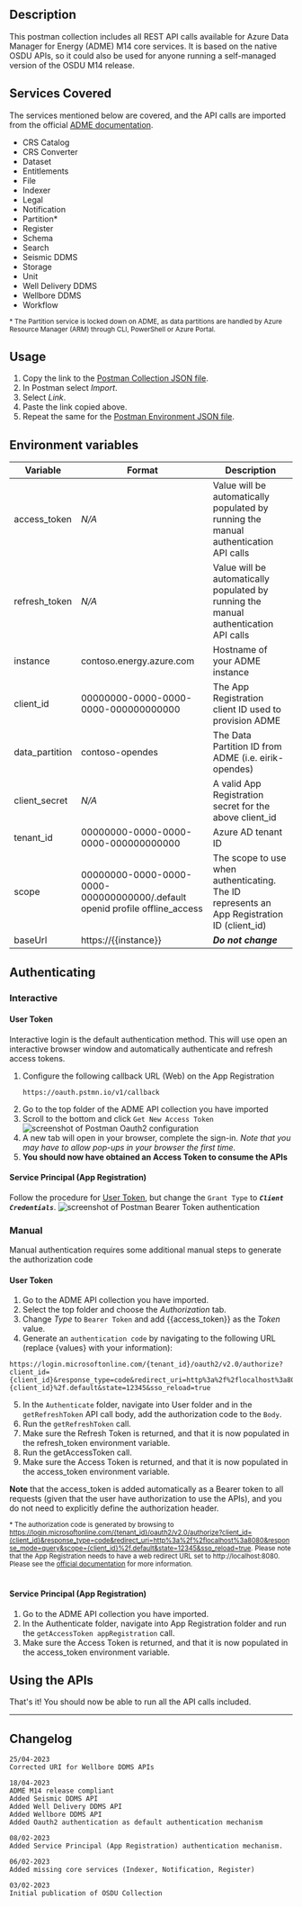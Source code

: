 ## Description

This postman collection includes all REST API calls available for Azure Data Manager for Energy (ADME) M14 core services. It is based on the native OSDU APIs, so it could also be used for anyone running a self-managed version of the OSDU M14 release.
<br />

## Services Covered
The services mentioned below are covered, and the API calls are imported from the official [ADME documentation](https://microsoft.github.io/adme-samples/).

- CRS Catalog
- CRS Converter
- Dataset
- Entitlements
- File
- Indexer
- Legal
- Notification
- Partition*
- Register
- Schema
- Search
- Seismic DDMS
- Storage
- Unit
- Well Delivery DDMS
- Wellbore DDMS
- Workflow

<sub>\* The Partition service is locked down on ADME, as data partitions are handled by Azure Resource Manager (ARM) through CLI, PowerShell or Azure Portal.</sub>

## Usage
1. Copy the link to the [Postman Collection JSON file](./json/ADME%20(M14).postman_collection.json?raw=1).
2. In Postman select *Import*.
3. Select *Link*.
4. Paste the link copied above.
5. Repeat the same for the [Postman Environment JSON file](./json/ADME.postman_environment.json?raw=1).

## Environment variables
| Variable |Format | Description |
|----------|-------|-------------|
|access_token|*N/A*|Value will be automatically populated by running the manual authentication API calls|
|refresh_token|*N/A*|Value will be automatically populated by running the manual authentication API calls|
|instance|contoso.energy.azure.com|Hostname of your ADME instance
|client_id|00000000-0000-0000-0000-000000000000|The App Registration client ID used to provision ADME|
|data_partition|contoso-opendes|The Data Partition ID from ADME (i.e. eirik-opendes)|
|client_secret|*N/A*|A valid App Registration secret for the above client_id|
|tenant_id|00000000-0000-0000-0000-000000000000|Azure AD tenant ID
|scope|00000000-0000-0000-0000-000000000000/.default openid profile offline_access|The scope to use when authenticating. The ID represents an App Registration ID (client_id)|
|baseUrl|https://{{instance}}|***Do not change***|


## Authenticating
### Interactive
#### User Token
Interactive login is the default authentication method. This will use open an interactive browser window and automatically authenticate and refresh access tokens.

1. Configure the following callback URL (Web) on the App Registration
    ```
    https://oauth.pstmn.io/v1/callback
    ```
2. Go to the top folder of the ADME API collection you have imported
3. Scroll to the bottom and click `Get New Access Token`
![screenshot of Postman Oauth2 configuration](./img/postman-oauth2.png)
4. A new tab will open in your browser, complete the sign-in. *Note that you may have to allow pop-ups in your browser the first time.*
5. **You should now have obtained an Access Token to consume the APIs**

#### Service Principal (App Registration)
Follow the procedure for [User Token](#user-token), but change the `Grant Type` to ***`Client Credentials`***.
![screenshot of Postman Bearer Token authentication](./img/postman-bearertoken.png)

### Manual
Manual authentication requires some additional manual steps to generate the authorization code 

#### User Token
1. Go to the ADME API collection you have imported.
2. Select the top folder and choose the *Authorization* tab.
3. Change *Type* to `Bearer Token` and add {{access_token}} as the *Token* value.
4. Generate an `authentication code` by navigating to the following URL (replace {values} with your information):
```
https://login.microsoftonline.com/{tenant_id}/oauth2/v2.0/authorize?client_id={client_id}&response_type=code&redirect_uri=http%3a%2f%2flocalhost%3a8080&response_mode=query&scope={client_id}%2f.default&state=12345&sso_reload=true
```
5. In the `Authenticate` folder, navigate into User folder and in the `getRefreshToken` API call body, add the authorization code to the `Body`.
6. Run the `getRefreshToken` call.
7. Make sure the Refresh Token is returned, and that it is now populated in the refresh_token environment variable.
8. Run the getAccessToken call.
9. Make sure the Access Token is returned, and that it is now populated in the access_token environment variable.


**Note** that the access_token is added automatically as a Bearer token to all requests (given that the user have authorization to use the APIs), and you do not need to explicitly define the authorization header.

<sub>\* The authorization code is generated by browsing to https://login.microsoftonline.com/{tenant_id}/oauth2/v2.0/authorize?client_id={client_id}&response_type=code&redirect_uri=http%3a%2f%2flocalhost%3a8080&response_mode=query&scope={client_id}%2f.default&state=12345&sso_reload=true. Please note that the App Registration needs to have a web redirect URL set to http://localhost:8080. Please see the [official documentation](https://learn.microsoft.com/en-us/azure/energy-data-services/how-to-generate-refresh-token#get-authorization) for more information.</sub>
<br><br>

#### Service Principal (App Registration)
1. Go to the ADME API collection you have imported.
2. In the Authenticate folder, navigate into App Registration folder and run the `getAccessToken appRegistration` call.
3. Make sure the Access Token is returned, and that it is now populated in the access_token environment variable.

## Using the APIs
That's it! You should now be able to run all the API calls included.

___

## Changelog
    25/04-2023
    Corrected URI for Wellbore DDMS APIs

    18/04-2023
    ADME M14 release compliant
    Added Seismic DDMS API
    Added Well Delivery DDMS API
    Added Wellbore DDMS API
    Added Oauth2 authentication as default authentication mechanism

    08/02-2023
    Added Service Principal (App Registration) authentication mechanism.

    06/02-2023
    Added missing core services (Indexer, Notification, Register)
    
    03/02-2023 
    Initial publication of OSDU Collection
